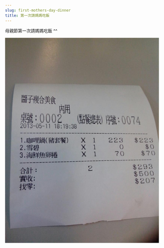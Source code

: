 ```yaml
---
slug: first-mothers-day-dinner
title: 第一次請媽媽吃飯
---
```

母親節第一次請媽媽吃飯 ^^

![](2013-05-11-1.jpg)

<!-- truncate -->